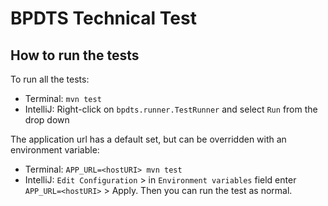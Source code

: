 # BPDTS Technical Test

## How to run the tests
To run all the tests:
* Terminal: `mvn test`
* IntelliJ: Right-click on `bpdts.runner.TestRunner` and select `Run` from the drop down

The application url has a default set, but can be overridden with an environment variable:
* Terminal: `APP_URL=<hostURI> mvn test` 
* IntelliJ: `Edit Configuration` > in `Environment variables` field enter `APP_URL=<hostURI>` > Apply. Then you can run the test as normal.
